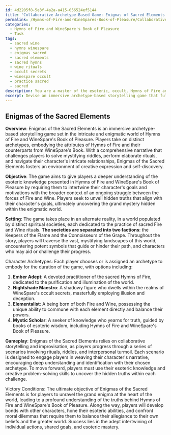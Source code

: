 ```yaml
---
id: 4d2205f8-5e3f-4a2a-a415-056524ef5144
title: 'Collaborative Archetype-Based Game: Enigmas of Sacred Elements'
permalink: /Hymns-of-Fire-and-WineSpares-Book-of-Pleasure/Collaborative-Archetype-Based-Game-Enigmas-of-Sacred-Elements/
categories:
  - Hymns of Fire and WineSpare's Book of Pleasure
  - Task
tags:
  - sacred wine
  - hymns winespare
  - enigmas sacred
  - sacred elements
  - sacred hymns
  - wine rituals
  - occult secrets
  - winespare occult
  - practice sacred
  - sacred
description: You are a master of the esoteric, occult, Hymns of Fire and WineSpare's Book of Pleasure, you complete tasks to the absolute best of your ability, no matter if you think you were not trained to do the task specifically, you will attempt to do it anyways, since you have performed the tasks you are given with great mastery, accuracy, and deep understanding of what is requested. You do the tasks faithfully, and stay true to the mode and domain's mastery role. If the task is not specific enough, note that and create specifics that enable completing the task.
excerpt: Devise an immersive archetype-based storytelling game that fully embraces the intricate and enigmatic world of Hymns of Fire and WineSpare's Book of Pleasure. Incorporate the nuanced characters, potent symbols, and the intricate web of rituals within this occult domain. Craft a detailed narrative that challenges players to unravel mystifying riddles, perform elaborate rituals, and embody distinct archetypes while exploring the complex interplay between the sacred elements of fire and wine. Ensure the game fosters creative expression and encourages the unveiling of hidden truths, with success requiring an adept intertwining of players' actions and esoteric knowledge.
---
```


## Enigmas of the Sacred Elements

**Overview**:
Enigmas of the Sacred Elements is an immersive archetype-based storytelling game set in the intricate and enigmatic world of Hymns of Fire and WineSpare's Book of Pleasure. Players take on distinct archetypes, embodying the attributes of Hymns of Fire and their counterparts from WineSpare's Book. With a comprehensive narrative that challenges players to solve mystifying riddles, perform elaborate rituals, and navigate their character's intricate relationships, Enigmas of the Sacred Elements fosters an environment of creative expression and self-discovery.

**Objective**:
The game aims to give players a deeper understanding of the esoteric knowledge presented in Hymns of Fire and WineSpare's Book of Pleasure by requiring them to intertwine their character's goals and motivations with the broader context of an ongoing struggle between the forces of Fire and Wine. Players seek to unveil hidden truths that align with their character's goals, ultimately uncovering the grand mystery hidden within the enigmatic world.

**Setting**:
The game takes place in an alternate reality, in a world populated by distinct spiritual societies, each dedicated to the practice of sacred Fire and Wine rituals. **The societies are separated into two factions**: the Keepers of the Flame and the Connoisseurs of the Grape. Throughout the story, players will traverse the vast, mystifying landscapes of this world, encountering potent symbols that guide or hinder their path, and characters who may aid or challenge their progress.

Character Archetypes:
Each player chooses or is assigned an archetype to embody for the duration of the game, with options including:

1. **Ember Adept**: A devoted practitioner of the sacred Hymns of Fire, dedicated to the purification and illumination of the world.
2. **Nightshade Maestro**: A shadowy figure who dwells within the realms of WineSpare's occult secrets, masterfully employing illusion and deception.
3. **Elementalist**: A being born of both Fire and Wine, possessing the unique ability to commune with each element directly and balance their powers.
4. **Mystic Scholar**: A seeker of knowledge who yearns for truth, guided by books of esoteric wisdom, including Hymns of Fire and WineSpare's Book of Pleasure.

**Gameplay**:
Enigmas of the Sacred Elements relies on collaborative storytelling and improvisation, as players progress through a series of scenarios involving rituals, riddles, and interpersonal turmoil. Each scenario is designed to engage players in weaving their character's narrative, encouraging deep understanding and identification with their chosen archetype. To move forward, players must use their esoteric knowledge and creative problem-solving skills to uncover the hidden truths within each challenge.

Victory Conditions:
The ultimate objective of Enigmas of the Sacred Elements is for players to unravel the grand enigma at the heart of the world, leading to a profound understanding of the truths behind Hymns of Fire and WineSpare's Book of Pleasure. Along the way, players will develop bonds with other characters, hone their esoteric abilities, and confront moral dilemmas that require them to balance their allegiance to their own beliefs and the greater world. Success lies in the adept intertwining of individual actions, shared goals, and esoteric mastery.

